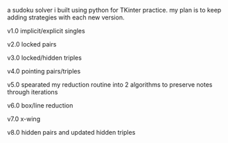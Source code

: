 a sudoku solver i built using python for TKinter practice. my plan is to keep adding strategies with each new version.


v1.0 implicit/explicit singles

v2.0 locked pairs

v3.0 locked/hidden triples

v4.0 pointing pairs/triples

v5.0 spearated my reduction routine into 2 algorithms to preserve notes through iterations

v6.0 box/line reduction

v7.0 x-wing

v8.0 hidden pairs and updated hidden triples

